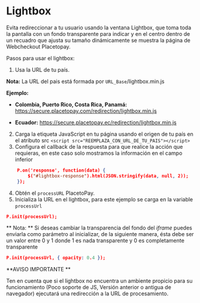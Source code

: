 # Lightbox

Evita redireccionar a tu usuario usando la ventana Lightbox, que toma toda la pantalla con un fondo transparente para indicar y en el centro dentro de un recuadro que ajusta su tamaño dinámicamente se muestra la página de Webcheckout Placetopay.

Pasos para usar el lightbox:

1.	Usa la URL de tu país.

**Nota:** La URL del pais está formada por `URL_Base`/lightbox.min.js

**Ejemplo:**

- **Colombia, Puerto Rico, Costa Rica, Panamá:** https://secure.placetopay.com/redirection/lightbox.min.js

- **Ecuador:** https://secure.placetopay.ec/redirection/lightbox.min.js
	
2.	Carga la etiqueta JavaScript en tu página usando el origen de tu país en el atributo src
`<script src="REEMPLAZA_CON_URL_DE_TU_PAIS"></script>`
3.	Configura el callback de la respuesta para que realice la acción que requieras, en este caso solo mostramos la información en el campo inferior
```json
	P.on('response', function(data) {
	    $("#lightbox-response").html(JSON.stringify(data, null, 2));
	});
```
4.	Obtén el `processURL` PlacetoPay.
5.	Inicializa la URL en el lightbox, para este ejemplo se carga en la variable `processUrl`
```json
P.init(processUrl);
```
** Nota: ** Si deseas cambiar la transparencia del fondo del *iframe* puedes enviarla como parámetro al inicializar, de la siguiente manera, ésta debe ser un valor entre 0 y 1 donde 1 es nada transparente y 0 es completamente transparente
```json
P.init(processUrl, { opacity: 0.4 });
```
**AVISO IMPORTANTE ** 

Ten en cuenta que si el lightbox no encuentra un ambiente propicio para su funcionamiento (Poco soporte de JS, Versión anterior o antigua de navegador) ejecutará una redirección a la URL de procesamiento.

